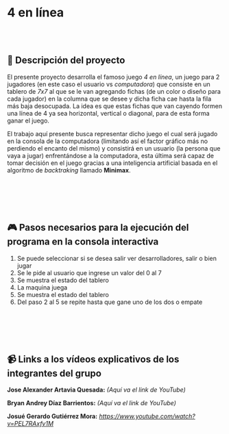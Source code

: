 # 4 en línea

<br><br>

## :notebook: Descripción del proyecto
El presente proyecto desarrolla el famoso juego *4 en línea*, un juego para 2 jugadores (en este caso el usuario vs *computadora*) que consiste en un tablero de *7x7* al que se le van agregando fichas (de un color o diseño para cada jugador) en la columna que se desee y dicha ficha cae hasta la fila más baja desocupada. La idea es que estas fichas que van cayendo formen una línea de 4 ya sea horizontal, vertical o diagonal, para de esta forma ganar el juego.

El trabajo aquí presente busca representar dicho juego el cual será jugado en la consola de la computadora (limitando así el factor gráfico más no perdiendo el encanto del mismo) y consistirá en un usuario (la persona que vaya a jugar) enfrentándose a la computadora, esta última será capaz de tomar decisión en el juego gracias a una inteligencia artificial basada en el algoritmo de *backtraking* llamado **Minimax**.

<br><br><br><br>




## :video_game: Pasos necesarios para la ejecución del programa en la consola interactiva

1. Se puede seleccionar si se desea salir ver desarrolladores, salir o bien jugar
2. Se le pide al usuario que ingrese un valor del 0 al 7
3. Se muestra el estado del tablero
4. La maquina juega
5. Se muestra el estado del tablero
6. Del paso 2 al 5 se repite hasta que gane uno de los dos o empate

<br><br><br><br>





## :video_camera: Links a los vídeos explicativos de los integrantes del grupo
**Jose Alexander Artavia Quesada:** _(Aquí va el link de YouTube)_
<br>

**Bryan Andrey Díaz Barrientos:** _(Aquí va el link de YouTube)_
<br> 

**Josué Gerardo Gutiérrez Mora:** _https://www.youtube.com/watch?v=PEL7RAxfv1M_
